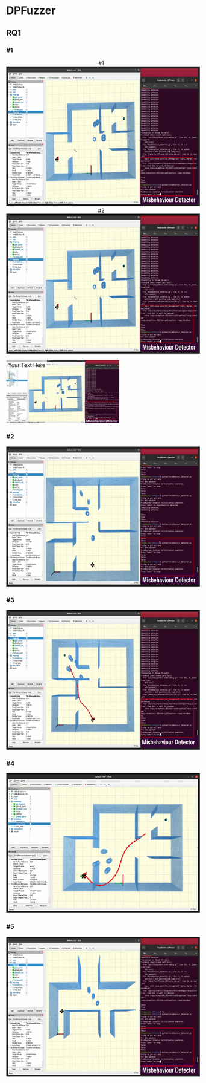 # DPFuzzer

## RQ1
### \#1
<p align = "center">
#1
<img src="RQ1/gifs/type1/type1-1.gif" height = "360" border="5" />
#2
<img src="RQ1/gifs/type1/type1-1.gif" height = "360" border="5" />
</p>

<div style="position: relative;">
  <img src="RQ1/gifs/type1/type1-1.gif" alt="image" style="width: 300px; height: auto;">
  <div style="position: absolute; top: 0; left: 0; background-color: rgba(255, 255, 255, 0.7); padding: 5px;">
    Your Text Here
  </div>
</div>

### \#2
<p align = "left">
<img src="RQ1/gifs/type2/type2-1.gif" height = "360" border="5" />
</p>

### \#3
<p align = "left">
<img src="RQ1/gifs/type3/type3-1.gif" height = "360" border="5" />
</p>

### \#4
<p align = "left">
<img src="RQ1/gifs/type4/type4.gif" height = "360" border="5" />
</p>

### \#5
<p align = "left">
<img src="RQ1/gifs/type5/type5.gif" height = "360" border="5" />
</p>
